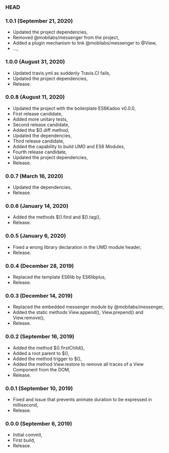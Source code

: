 ### HEAD

### 1.0.1 (September 21, 2020)

  * Updated the project dependencies,
  * Removed @mobilabs/messenger from the project,
  * Added a plugin mechanism to link @mobilabs/messenger to @View,
  * ...,


### 1.0.0 (August 31, 2020)

  * Updated travis.yml as suddenly Travis.CI fails,
  * Updated the project dependencies,
  * Release.


### 0.0.8 (August 11, 2020)

  * Updated the project with the boilerplate ES6Kadoo v0.0.0,
  * First release candidate,
  * Added more unitary tests,
  * Second release candidate,
  * Added the $().diff method,
  * Updated the dependencies,
  * Third release candidate,
  * Added the capability to build UMD and ES6 Modules,
  * Fourth release candidate,
  * Updated the project dependencies,
  * Release.


### 0.0.7 (March 16, 2020)

  * Updated the dependencies,
  * Release.


### 0.0.6 (January 14, 2020)

  * Added the methods $().find and $().tag(),
  * Release.


### 0.0.5 (January 6, 2020)

  * Fixed a wrong library declaration in the UMD module header,
  * Release.


### 0.0.4 (December 28, 2019)

  * Replaced the template ES6lib by ES6libplus,
  * Release.


### 0.0.3 (December 14, 2019)

  * Replaced the embedded messenger module by @mobilabs/messenger,
  * Added the static methods View.append(), View.prepend() and View.remove(),
  * Release.


### 0.0.2 (September 16, 2019)

  * Added the method $().firstChild(),
  * Added a root parent to $(),
  * Added the method trigger to $(),
  * Added the method View.restore to remove all traces of a View Component from the DOM,
  * Release.


### 0.0.1 (September 10, 2019)

  * Fixed and issue that prevents animate duration to be expressed in millisecond,
  * Release.


### 0.0.0 (September 6, 2019)

  * Initial commit,
  * First build,
  * Release.
